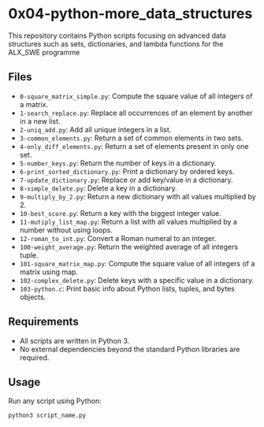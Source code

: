 # 0x04-python-more_data_structures

This repository contains Python scripts focusing on advanced data structures such as sets, dictionaries, and lambda functions for the ALX_SWE programme

## Files

- `0-square_matrix_simple.py`: Compute the square value of all integers of a matrix.
- `1-search_replace.py`: Replace all occurrences of an element by another in a new list.
- `2-uniq_add.py`: Add all unique integers in a list.
- `3-common_elements.py`: Return a set of common elements in two sets.
- `4-only_diff_elements.py`: Return a set of elements present in only one set.
- `5-number_keys.py`: Return the number of keys in a dictionary.
- `6-print_sorted_dictionary.py`: Print a dictionary by ordered keys.
- `7-update_dictionary.py`: Replace or add key/value in a dictionary.
- `8-simple_delete.py`: Delete a key in a dictionary.
- `9-multiply_by_2.py`: Return a new dictionary with all values multiplied by 2.
- `10-best_score.py`: Return a key with the biggest integer value.
- `11-mutiply_list_map.py`: Return a list with all values multiplied by a number without using loops.
- `12-roman_to_int.py`: Convert a Roman numeral to an integer.
- `100-weight_average.py`: Return the weighted average of all integers tuple.
- `101-square_matrix_map.py`: Compute the square value of all integers of a matrix using map.
- `102-complex_delete.py`: Delete keys with a specific value in a dictionary.
- `103-python.c`: Print basic info about Python lists, tuples, and bytes objects.

## Requirements

- All scripts are written in Python 3.
- No external dependencies beyond the standard Python libraries are required.

## Usage

Run any script using Python:

```bash
python3 script_name.py
